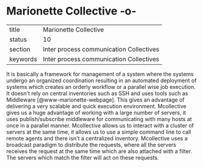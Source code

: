 # Marionette Collective -o-


|          |                                         |
| -------- | --------------------------------------- |
| title    | Marionette Collective                   | 
| status   | 10                                      |
| section  | Inter process communication Collectives |
| keywords | Inter process communication Collectives |



It is basically a framework for management of a system where the
systems undergo an organized coordination resulting in an automated
deployment of systems which creates an orderly workflow or a parallel
wise job execution. It doesn't rely on central inventories such as SSH
and uses tools such as Middleware [@www-marionette-webpage]. This
gives an advantage of delivering a very scalable and quick execution
environment.  Mcollective gives us a huge advantage of working with a
large number of servers, it uses publish/subscribe middleware for
communicating with many hosts at once in a parallel
manner. Mcollective allows us to interact with a cluster of servers at
the same time, it allows us to use a simple command line to call
remote agents and there isn't a centralized inventory. Mcollective
uses a broadcast paradigm to distribute the requests, where all the
servers receives the request at the same time which are also attached
with a filter. The servers which match the filter will act on these
requests.


     
